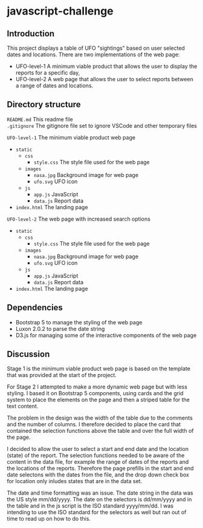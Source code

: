 # javascript-challenge

## Introduction  
This project displays a table of UFO "sightings" based on user selected dates and locations. There are two implementations of the web page:  
* UFO-level-1 A minimum viable product that allows the user to display the reports for a specific day,  
* UFO-level-2 A web page that allows the user to select reports between a range of dates and locations.  

## Directory structure  
```README.md``` This readme file  
```.gitignore``` The gitignore file set to ignore VSCode and other temporary files  

```UFO-level-1```  The minimum viable product web page   
* ```static```  
  * ```css```    
    * ```style.css``` The style file used for the web page    
  * ```images```    
    * ```nasa.jpg``` Background image for web page   
    * ```ufo.svg``` UFO icon  
  * ```js```  
    * ```app.js``` JavaScript 
    * ```data.js``` Report data  
* ```index.html``` The landing page  

```UFO-level-2```  The web page with increased search options    
* ```static```  
  * ```css```    
    * ```style.css``` The style file used for the web page    
  * ```images```    
    * ```nasa.jpg``` Background image for web page   
    * ```ufo.svg``` UFO icon  
  * ```js```  
    * ```app.js``` JavaScript 
    * ```data.js``` Report data  
* ```index.html``` The landing page  
## Dependencies   
* Bootstrap 5  to manage the styling of the web page  
* Luxon 2.0.2 to parse the date string  
* D3.js for managing some of the interactive components of the web page  


## Discussion  
Stage 1 is the minimum viable product web page is based on the template that was provided at the start of the project.   

For Stage 2 I attempted to make a more dynamic web page but with less styling. I based it on Bootstrap 5 components, using cards and the grid system to place the elements on the page and then a striped table for the text content.  

The problem in the design was the width of the table due to the comments and the number of columns. I therefore decided to place the card that contained the selection functions above the table and over the full width of the page. 

I decided to allow the user to select a start and end date and the location (state) of the report. The selection functions needed to be aware of the content in the data file, for example the range of dates of the reports and the locations of the reports. Therefore the page prefills in the start and end date selectons with the dates from the file, and the drop down check box for location only inludes states that are in the data set. 

The date and time formatting was an issue. The date string in the data was the US style mm/dd/yyyy. The date on the selectors is dd/mm/yyyy and in the table and in the js script is the ISO standard yyyy/mm/dd. I was intending to use the ISO standard for the selectors as well but ran out of time to read up on how to do this. 
